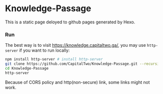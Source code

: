 # Knowledge-Passage

This is a static page deloyed to github pages generated by Hexo. 

### Run

The best way is to visit https://knowledge.capitaltwo.ga/, you may use `http-server` if you want to run locally: 

```bash
npm install http-server # install http-server
git clone https://github.com/CapitalTwo/Knowledge-Passage.git --recursive
cd Knowledge-Passage
http-server
```

Because of CORS policy and http(non-secure) link, some links might not work. 
